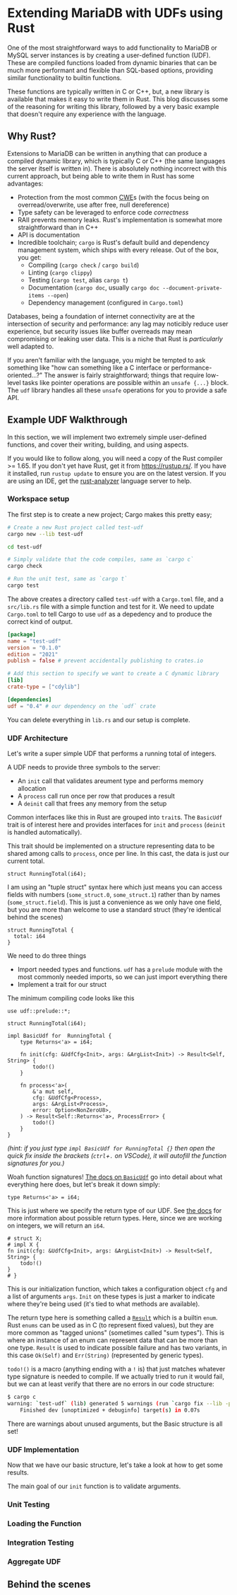 # Extending MariaDB with UDFs using Rust

One of the most straightforward ways to add functionality to MariaDB or MySQL
server instances is by creating a user-defined function (UDF). These are
compiled functions loaded from dynamic binaries that can be much more performant
and flexible than SQL-based options, providing similar functionality to builtin
functions.

These functions are typically written in C or C++, but, a new library is
available that makes it easy to write them in Rust. This blog discusses some of
the reasoning for writing this library, followed by a very basic example that
doesn't require any experience with the language.


## Why Rust?

Extensions to MariaDB can be written in anything that can produce a compiled
dynamic library, which is typically C or C++ (the same languages the server
itself is written in). There is absolutely nothing incorrect with this current
approach, but being able to write them in Rust has some advantages:

* Protection from the most common [CWE]s (with the focus being on
  overread/overwrite, use after free, null dereference)
* Type safety can be leveraged to enforce code _correctness_
* RAII prevents memory leaks. Rust's implementation is somewhat more
  straightforward than in C++
* API is documentation
* Incredible toolchain; `cargo` is Rust's default build and dependency
  management system, which ships with every release. Out of the box, you get:
  * Compiling (`cargo check` / `cargo build`)
  * Linting (`cargo clippy`)
  * Testing (`cargo test`, alias `cargo t`)
  * Documentation (`cargo doc`, usually `cargo doc --document-private-items
    --open`)
  * Dependency management (configured in `Cargo.toml`)

Databases, being a foundation of internet connectivity are at the intersection
of security and performance: any lag may noticibly reduce user experience, but
security issues like buffer overreads may mean compromising or leaking user
data. This is a niche that Rust is _particularly_ well adapted to.

If you aren't familiar with the language, you might be tempted to ask something
like "how can something like a C interface or performance-oriented...?" The
answer is fairly straightforward; things that require low-level tasks like
pointer operations are possible within an `unsafe {...}` block. The `udf`
library handles all these `unsafe` operations for you to provide a safe API.

[CWE]: https://cwe.mitre.org/top25/archive/2022/2022_cwe_top25.html


## Example UDF Walkthrough

In this section, we will implement two extremely simple user-defined functions,
and cover their writing, building, and using aspects.


If you would like to follow along, you will need a copy of the Rust compiler >=
1.65. If you don't yet have Rust, get it from <https://rustup.rs/>. If you have
it installed, run `rustup update` to ensure you are on the latest version. If
you are using an IDE, get the [rust-analyzer] language server to help.

[rust-analyzer]: https://marketplace.visualstudio.com/items?itemName=rust-lang.rust-analyzer


### Workspace setup

The first step is to create a new project; Cargo makes this pretty easy;

```bash
# Create a new Rust project called test-udf
cargo new --lib test-udf

cd test-udf

# Simply validate that the code compiles, same as `cargo c`
cargo check

# Run the unit test, same as `cargo t`
cargo test
```

The above creates a directory called `test-udf` with a `Cargo.toml` file, and a
`src/lib.rs` file with a simple function and test for it. We need to update
`Cargo.toml` to tell Cargo to use `udf` as a depedency and to produce the
correct kind of output.


```toml
[package]
name = "test-udf"
version = "0.1.0"
edition = "2021"
publish = false # prevent accidentally publishing to crates.io

# Add this section to specify we want to create a C dynamic library
[lib]
crate-type = ["cdylib"]

[dependencies]
udf = "0.4" # our dependency on the `udf` crate
```

You can delete everything in `lib.rs` and our setup is complete.


### UDF Architecture

Let's write a super simple UDF that performs a running total of integers.

A UDF needs to provide three symbols to the server:

* An `init` call that validates areument type and performs memory allocation
* A `process` call run once per row that produces a result
* A `deinit` call that frees any memory from the setup

Common interfaces like this in Rust are grouped into `trait`s. The `BasicUdf`
trait is of interest here and provides interfaces for `init` and `process`
(`deinit` is handled automatically).

This trait should be implemented on a structure representing data to be shared
among calls to `process`, once per line. In this cast, the data is just our
current total.

```rust,skt-default
struct RunningTotal(i64);
```

I am using an "tuple struct" syntax here which just means you can access fields
with numbers (`some_struct.0`, `some_struct.1`) rather than by names
(`some_struct.field`). This is just a convenience as we only have one field, but
you are more than welcome to use a standard struct (they're identical behind the
scenes)

```rust,skt-default
struct RunningTotal {
  total: i64
}
```

We need to do three things

* Import needed types and functions. `udf` has a `prelude` module with the most
  commonly needed imports, so we can just import everything there
* Implement a trait for our struct

The minimum compiling code looks like this

```rust,skt-default
use udf::prelude::*;

struct RunningTotal(i64);

impl BasicUdf for  RunningTotal {
    type Returns<'a> = i64;

    fn init(cfg: &UdfCfg<Init>, args: &ArgList<Init>) -> Result<Self, String> {
        todo!()
    }

    fn process<'a>(
        &'a mut self,
        cfg: &UdfCfg<Process>,
        args: &ArgList<Process>,
        error: Option<NonZeroU8>,
    ) -> Result<Self::Returns<'a>, ProcessError> {
        todo!()
    }
}
```

_(hint: if you just type `impl BasicUdf for RunningTotal {}` then open the quick
fix inside the brackets (`ctrl`+`.` on VSCode), it will autofill the function
signatures for you.)_

Woah function signatures! [The docs on `BasicUdf`] go into detail about what
everything here does, but let's break it down simply:

```rust,skt-default
type Returns<'a> = i64;
```

This is just where we specify the return type of our UDF. See [the docs] for
more information about possible return types. Here, since we are working on
integers, we will return an `i64`.

```rust,skt-default
# struct X;
# impl X {
fn init(cfg: &UdfCfg<Init>, args: &ArgList<Init>) -> Result<Self, String> {
    todo!()
}
# }
```

This is our initialization function, which takes a configuration object `cfg`
and a list of arguments `args`. `Init` on these types is just a marker to
indicate where they're being used (it's tied to what methods are available).

The return type here is something called a [`Result`] which is a builtin `enum`.
Rust `enums` can be used as in C (to represent fixed values), but they are more
common as "tagged unions" (sometimes called "sum types"). This is where an
instance of an enum can represent data that can be more than one type. `Result`
is used to indicate possible failure and has two variants, in this case
`Ok(Self)` and `Err(String)` (represented by generic types).

`todo!()` is a macro (anything ending with a `!` is) that just matches whatever
type signature is needed to compile. If we actually tried to run it would fail,
but we can at least verify that there are no errors in our code structure:

```bash
$ cargo c
warning: `test-udf` (lib) generated 5 warnings (run `cargo fix --lib -p test-udf` to apply 5 suggestions)
    Finished dev [unoptimized + debuginfo] target(s) in 0.07s
```

There are warnings about unused arguments, but the Basic structure is all set!

[The docs on `BasicUdf`]: https://docs.rs/udf/latest/udf/trait.BasicUdf.html
[the docs]: (https://docs.rs/udf/latest/udf/trait.BasicUdf.html#associatedtype.Returns)
[`Result`]: https://doc.rust-lang.org/std/result/enum.Result.html


### UDF Implementation

Now that we have our basic structure, let's take a look at how to get some results.

The main goal of our `init` function is to validate arguments.


### Unit Testing


### Loading the Function


### Integration Testing


### Aggregate UDF


## Behind the scenes
